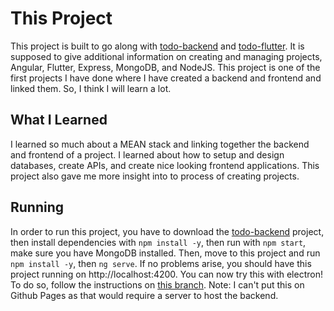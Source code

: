 # This Project

This project is built to go along with [todo-backend](https://github.com/jwjbadger/todo-backend) and [todo-flutter](https://github.com/jwjbadger/todo-flutter/). It is supposed to give additional information on creating and managing projects, Angular, Flutter, Express, MongoDB, and NodeJS. This project is one of the first projects I have done where I have created a backend and frontend and linked them. So, I think I will learn a lot.

## What I Learned

I learned so much about a MEAN stack and linking together the backend and frontend of a project. I learned about how to setup and design databases, create APIs, and create nice looking frontend applications. This project also gave me more insight into to process of creating projects.

## Running

In order to run this project, you have to download the [todo-backend](https://github.com/jwjbadger/todo-backend/) project, then install dependencies with `npm install -y`, then run with `npm start`, make sure you have MongoDB installed. Then, move to this project and run `npm install -y`, then `ng serve`. If no problems arise, you should have this project running on http://localhost:4200. You can now try this with electron! To do so, follow the instructions on [this branch](https://github.com/jwjbadger/todo-angular/tree/todo-desktop). Note: I can't put this on Github Pages as that would require a server to host the backend.
